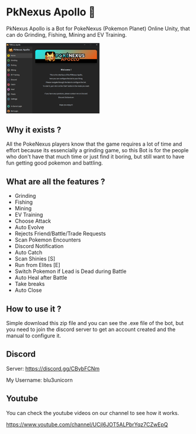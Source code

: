 # PkNexus Apollo 🦊

PkNexus Apollo is a Bot for PokeNexus (Pokemon Planet) Online Unity, that can do Grinding, Fishing, Mining and EV Training.

<img src="https://github.com/rodrigograc4/PPlanet-Apollo/blob/main/image.png" width="50%" />

## Why it exists ?
All the PokeNexus players know that the game requires a lot of time and effort because its essencially a grinding game, so this Bot is for the people who don't have that much time or just find it boring, but still want to have fun getting good pokemon and battling.


## What are all the features ?
- Grinding
- Fishing
- Mining
- EV Training
- Choose Attack
- Auto Evolve
- Rejects Friend/Battle/Trade Requests
- Scan Pokemon Encounters
- Discord Notification
- Auto Catch
- Scan Shinies [S]
- Run from Elites [E]
- Switch Pokemon if Lead is Dead during Battle
- Auto Heal after Battle
- Take breaks
- Auto Close


## How to use it ?
Simple download this zip file and you can see the .exe file of the bot, but you need to join the discord server to get an account created and the manual to configure it.


## Discord
Server: https://discord.gg/CBybFCNm

My Username: blu3unicorn

## Youtube
You can check the youtube videos on our channel to see how it works.

https://www.youtube.com/channel/UCjl6JOT5ALPbrYqz7CZwEpQ
